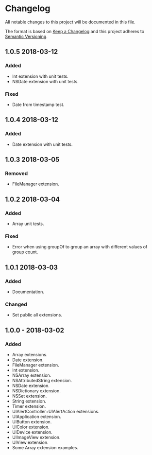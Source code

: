 # Changelog

All notable changes to this project will be documented in this file.

The format is based on [Keep a Changelog](http://keepachangelog.com/en/1.0.0/) and this project adheres to [Semantic Versioning](https://semver.org/spec/v2.0.0.html).

## **1.0.5** 2018-03-12

### Added

- Int extension with unit tests.
- NSDate extension with unit tests.

### Fixed

- Date from timestamp test.

## **1.0.4** 2018-03-12

### Added

- Date extension with unit tests.

## **1.0.3** 2018-03-05

### Removed

- FileManager extension.

## **1.0.2** 2018-03-04

### Added

- Array unit tests.

### Fixed

- Error when using groupOf to group an array with different values of group count.

## **1.0.1** 2018-03-03

### Added

- Documentation.

### Changed

- Set public all extensions.

## **1.0.0** - 2018-03-02

### Added

- Array extensions.
- Date extension.
- FileManager extension.
- Int extension.
- NSArray extension.
- NSAttributedString extension.
- NSDate extension.
- NSDictionary extension.
- NSSet extension.
- String extension.
- Timer extension.
- UIAlertController+UIAlertAction extensions.
- UIApplication extension.
- UIButton extension.
- UIColor extension.
- UIDevice extension.
- UIImageView extension.
- UIView extension.
- Some Array extension examples.
